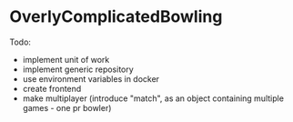 # OverlyComplicatedBowling


Todo:
- implement unit of work
- implement generic repository
- use environment variables in docker
- create frontend
- make multiplayer (introduce "match", as an object containing multiple games - one pr bowler) 
